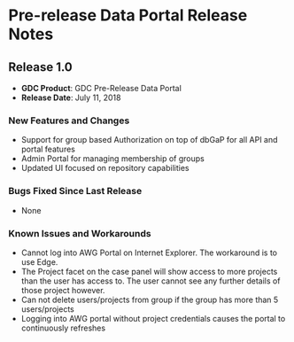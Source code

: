 # Pre-release Data Portal Release Notes


## Release 1.0

* __GDC Product__: GDC Pre-Release Data Portal
* __Release Date__: July 11, 2018

### New Features and Changes

*  Support for group based Authorization on top of dbGaP for all API and portal features
*  Admin Portal for managing membership of groups
*  Updated UI focused on repository capabilities

### Bugs Fixed Since Last Release

*  None

### Known Issues and Workarounds

*  Cannot log into AWG Portal on Internet Explorer.  The workaround is to use Edge. <!--SV-1133-->
*  The Project facet on the case panel will show access to more projects than the user has access to.  The user cannot see any further details of those project however. <!--PRTL-2194-->
*  Can not delete users/projects from group if the group has more than 5 users/projects <!--PRTL-2217-->
*  Logging into AWG portal without project credentials causes the portal to continuously refreshes <!--SV-1129-->
